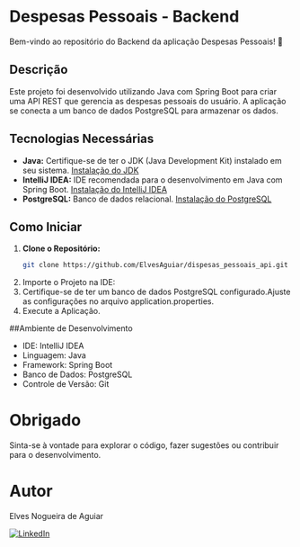 # Despesas Pessoais - Backend

Bem-vindo ao repositório do Backend da aplicação Despesas Pessoais! 🚀

## Descrição

Este projeto foi desenvolvido utilizando Java com Spring Boot para criar uma API REST que gerencia as despesas pessoais do usuário. A aplicação se conecta a um banco de dados PostgreSQL para armazenar os dados.

## Tecnologias Necessárias

- **Java:** Certifique-se de ter o JDK (Java Development Kit) instalado em seu sistema. [Instalação do JDK](https://www.oracle.com/java/technologies/javase-downloads.html)
- **IntelliJ IDEA:** IDE recomendada para o desenvolvimento em Java com Spring Boot. [Instalação do IntelliJ IDEA](https://www.jetbrains.com/idea/download)
- **PostgreSQL:** Banco de dados relacional. [Instalação do PostgreSQL](https://www.postgresql.org/download/)

## Como Iniciar

1. **Clone o Repositório:**
   ```bash
   git clone https://github.com/ElvesAguiar/dispesas_pessoais_api.git
2. Importe o Projeto na IDE:
3. Certifique-se de ter um banco de dados PostgreSQL configurado.Ajuste as configurações no arquivo application.properties.
4. Execute a Aplicação.

##Ambiente de Desenvolvimento
- IDE: IntelliJ IDEA
- Linguagem: Java
- Framework: Spring Boot
- Banco de Dados: PostgreSQL
- Controle de Versão: Git

# Obrigado
Sinta-se à vontade para explorar o código, fazer sugestões ou contribuir para o desenvolvimento.
# Autor

Elves Nogueira de Aguiar

[![LinkedIn](https://img.shields.io/badge/LinkedIn-0077B5?style=for-the-badge&logo=linkedin&logoColor=white)](https://www.linkedin.com/in/elves-aguiar-91a1551a0/)
